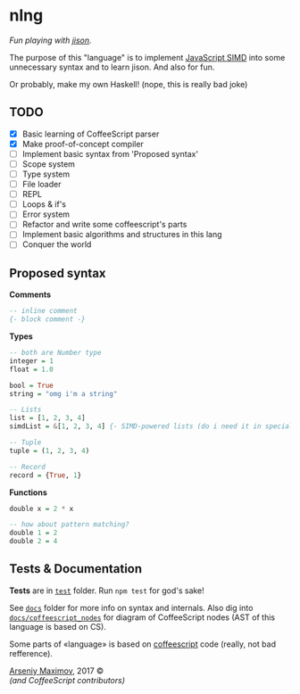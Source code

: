 # nlng

*Fun playing with [jison](http://jison.org/).*

The purpose of this "language" is to implement [JavaScript SIMD](https://developer.mozilla.org/en-US/docs/Web/JavaScript/Reference/Global_Objects/SIMD) into some unnecessary syntax and to learn jison. And also for fun.

Or probably, make my own Haskell! (nope, this is really bad joke)

## TODO
- [x] Basic learning of CoffeeScript parser
- [x] Make proof-of-concept compiler
- [ ] Implement basic syntax from 'Proposed syntax'
- [ ] Scope system
- [ ] Type system
- [ ] File loader
- [ ] REPL
- [ ] Loops & if's
- [ ] Error system
- [ ] Refactor and write some coffeescript's parts
- [ ] Implement basic algorithms and structures in this lang
- [ ] Conquer the world

## Proposed syntax
**Comments**
```haskell
-- inline comment
{- block comment -}
```
**Types**
```haskell
-- both are Number type
integer = 1
float = 1.0

bool = True
string = "omg i'm a string"

-- Lists
list = [1, 2, 3, 4]
simdList = &[1, 2, 3, 4] {- SIMD-powered lists (do i need it in special syntax?) -}

-- Tuple
tuple = (1, 2, 3, 4)

-- Record
record = {True, 1}
```
**Functions**
```haskell
double x = 2 * x

-- how about pattern matching?
double 1 = 2
double 2 = 4
```

## Tests & Documentation

**Tests** are in [`test`](https://github.com/notarseniy/nlng/blob/master/test) folder. Run `npm test` for god's sake!


See [`docs`](https://github.com/notarseniy/nlng/tree/master/docs) folder for more info on syntax and internals. Also dig into [`docs/coffeescript_nodes`](https://github.com/notarseniy/nlng/blob/master/docs/coffeescript_nodes.svg) for diagram of CoffeeScript nodes (AST of this language is based on CS).

Some parts of «language» is based on [coffeescript](https://github.com/jashkenas/coffeescript) code (really, not bad refference).

[Arseniy Maximov](http://notarseniy.ru), 2017 ©<br>
*(and CoffeeScript contributors)*
